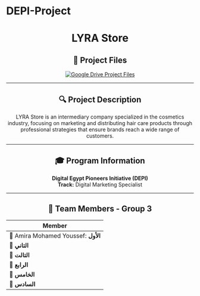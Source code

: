 # DEPI-Project

<h1 align="center">LYRA Store</h1>

<div align="center">
  
## 📁 Project Files

<a href="https://drive.google.com/drive/folders/16dY4jWPSJWfZNA-Bryo9AIfXXvdgku7v ">
  <img src="https://img.shields.io/badge/📂_Google_Drive-Access_Project_Files-4285F4?style=for-the-badge&logo=googledrive&logoColor=white" alt="Google Drive Project Files" />
</a>

---

## 🔍 Project Description
LYRA Store is an intermediary company specialized in the cosmetics industry, focusing on marketing and distributing hair care products through professional strategies that ensure brands reach a wide range of customers.

---

## 🎓 Program Information
**Digital Egypt Pioneers Initiative (DEPI)**  
**Track:** Digital Marketing Specialist

---

## 👥 Team Members - Group 3

| Member |
|--------|
| 🎯 Amira Mohamed Youssef: **الأول**  |
| 🎯 **التاني** |
| 🎯 **التالت** |
| 🎯 **الرابع** |
| 🎯 **الخامس** |
| 🎯 **السادس** |

</div>
